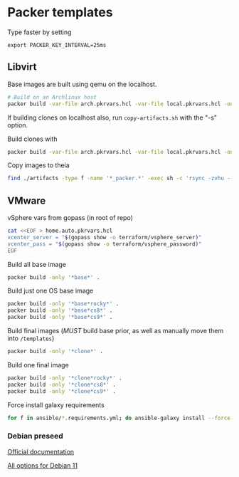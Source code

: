 # Packer templates

Type faster by setting
```
export PACKER_KEY_INTERVAL=25ms
```

## Libvirt

Base images are built using qemu on the localhost.

```sh
# Build on an Archlinux host
packer build -var-file arch.pkrvars.hcl -var-file local.pkrvars.hcl -only 'qemu.base*' .
```

If building clones on localhost also, run `copy-artifacts.sh` with the "-s" option.

Build clones with

```sh
packer build -var-file arch.pkrvars.hcl -var-file local.pkrvars.hcl -only 'qemu.*_packer' .
```

Copy images to theia

```sh
find ./artifacts -type f -name '*_packer.*' -exec sh -c 'rsync -zvhu --progress {} root@theia:/mnt/ceph/libvirt/"$(basename {})"' \;
```

## VMware

vSphere vars from gopass (in root of repo)

```sh
cat <<EOF > home.auto.pkrvars.hcl
vcenter_server = "$(gopass show -o terraform/vsphere_server)"
vcenter_pass = "$(gopass show -o terraform/vsphere_password)"
EOF
```

Build all base image

```sh
packer build -only '*base*' .
```

Build just one OS base image

```sh
packer build -only '*base*rocky*' .
packer build -only '*base*cs8*' .
packer build -only '*base*cs9*' .
```

Build final images (*MUST* build base prior, as well as manually move them into `/templates`)

```sh
packer build -only '*clone*' .
```

Build one final image

```sh
packer build -only '*clone*rocky*' .
packer build -only '*clone*cs8*' .
packer build -only '*clone*cs9*' .
```

Force install galaxy requirements

```sh
for f in ansible/*.requirements.yml; do ansible-galaxy install --force -r "$f"; done
```

### Debian preseed

[Official documentation](https://wiki.debian.org/DebianInstaller/Preseed)

[All options for Debian 11](https://preseed.debian.net/debian-preseed/bullseye/amd64-main-full.txt)
